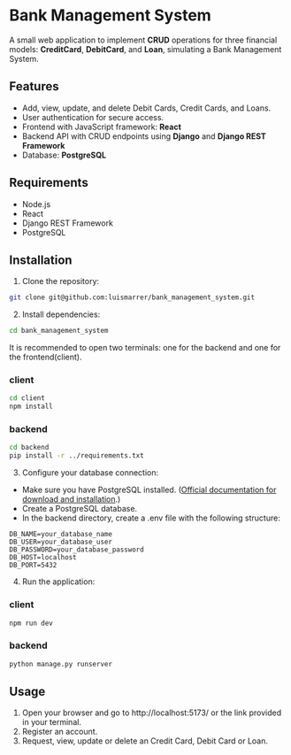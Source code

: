 # Bank Management System

A small web application to implement **CRUD** operations for three financial models: **CreditCard**, **DebitCard**, and **Loan**, simulating a Bank Management System.

## Features

- Add, view, update, and delete Debit Cards, Credit Cards, and Loans.
- User authentication for secure access.
- Frontend with JavaScript framework: **React**
- Backend API with CRUD endpoints using **Django** and **Django REST Framework**
- Database: **PostgreSQL**

## Requirements

- Node.js
- React
- Django REST Framework
- PostgreSQL

## Installation

1. Clone the repository:
```bash
git clone git@github.com:luismarrer/bank_management_system.git
```
2. Install dependencies:
```bash
cd bank_management_system
```
It is recommended to open two terminals: one for the backend and one for the frontend(client).
### client
```bash
cd client
npm install
```
### backend
```bash
cd backend
pip install -r ../requirements.txt
```
3. Configure your database connection:
- Make sure you have PostgreSQL installed. ([Official documentation for download and installation](https://www.postgresql.org/download/).)
- Create a PostgreSQL database.
- In the backend directory, create a .env file with the following structure:
```
DB_NAME=your_database_name
DB_USER=your_database_user
DB_PASSWORD=your_database_password
DB_HOST=localhost
DB_PORT=5432
```
4. Run the application:
### client
```bash
npm run dev
```
### backend
```bash
python manage.py runserver
```

## Usage
1. Open your browser and go to http://localhost:5173/ or the link provided in your terminal.
2. Register an account.
3. Request, view, update or delete an Credit Card, Debit Card or Loan.
